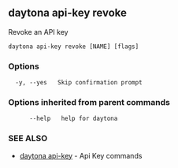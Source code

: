 ## daytona api-key revoke

Revoke an API key

```
daytona api-key revoke [NAME] [flags]
```

### Options

```
  -y, --yes   Skip confirmation prompt
```

### Options inherited from parent commands

```
      --help   help for daytona
```

### SEE ALSO

* [daytona api-key](daytona_api-key.md)	 - Api Key commands

